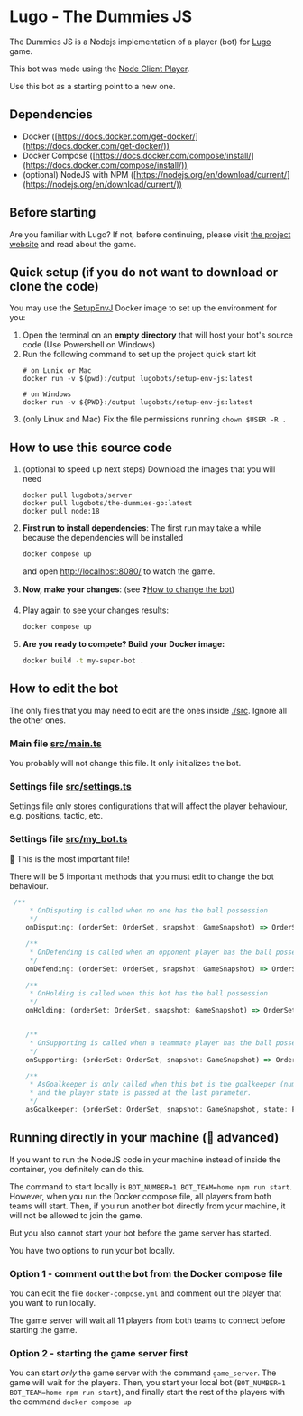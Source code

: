 # Lugo - The Dummies JS
 
The Dummies JS is a Nodejs implementation of a player (bot) for [Lugo](https://lugobots.dev) game.

This bot was made using the [Node Client Player](https://github.com/lugobots/lugo4node).

Use this bot as a starting point to a new one. 

## Dependencies

* Docker ([https://docs.docker.com/get-docker/](https://docs.docker.com/get-docker/))
* Docker Compose ([https://docs.docker.com/compose/install/](https://docs.docker.com/compose/install/))
* (optional) NodeJS with NPM ([https://nodejs.org/en/download/current/](https://nodejs.org/en/download/current/))

## Before starting

Are you familiar with Lugo? 
If not, before continuing, please visit [the project website](https://lugobots.dev) and read about the game.

## Quick setup (if you do not want to download or clone the code)

You may use the [SetupEnvJ](https://hub.docker.com/r/lugobots/setup-env-js) Docker image to set up the environment for you:

1. Open the terminal on an **empty directory** that will host your bot's source code (Use Powershell on Windows)
2. Run the following command to set up the project quick start kit
    ```shell
    # on Lunix or Mac
    docker run -v $(pwd):/output lugobots/setup-env-js:latest
    
    # on Windows
    docker run -v ${PWD}:/output lugobots/setup-env-js:latest 
    ```
3. (only Linux and Mac) Fix the file permissions running `chown $USER -R .`

## How to use this source code

1. (optional to speed up next steps) Download the images that you will need
   ```shell
   docker pull lugobots/server
   docker pull lugobots/the-dummies-go:latest
   docker pull node:18
   ```
2. **First run to install dependencies**: The first run may take a while because the dependencies will be installed

   ```sh 
   docker compose up
   ```
   and open [http://localhost:8080/](http://localhost:8080/) to watch the game.
4. **Now, make your changes**: (see :question:[How to change the bot](#how-to-edit-the-bot))
5. Play again to see your changes results: 

   ```sh 
   docker compose up
   ```
6. **Are you ready to compete? Build your Docker image:** 
    
    ```sh 
   docker build -t my-super-bot .
   ```
## How to edit the bot   

The only files that you may need to edit are the ones inside [./src](./src). Ignore all the other ones.

### Main file [src/main.ts](src/main.ts)

You probably will not change this file. It only initializes the bot.

### Settings file [src/settings.ts](./src/settings.ts)

Settings file only stores configurations that will affect the player behaviour, e.g. positions, tactic, etc.

### Settings file [src/my_bot.ts](./src/my_bot.ts)

:eyes: This is the most important file!

There will be 5 important methods that you must edit to change the bot behaviour.

```typescript
 /**
     * OnDisputing is called when no one has the ball possession
     */
    onDisputing: (orderSet: OrderSet, snapshot: GameSnapshot) => OrderSet | null

    /**
     * OnDefending is called when an opponent player has the ball possession
     */
    onDefending: (orderSet: OrderSet, snapshot: GameSnapshot) => OrderSet | null

    /**
     * OnHolding is called when this bot has the ball possession
     */
    onHolding: (orderSet: OrderSet, snapshot: GameSnapshot) => OrderSet | null


    /**
     * OnSupporting is called when a teammate player has the ball possession
     */
    onSupporting: (orderSet: OrderSet, snapshot: GameSnapshot) => OrderSet | null

    /**
     * AsGoalkeeper is only called when this bot is the goalkeeper (number 1). This method is called on every turn,
     * and the player state is passed at the last parameter.
     */
    asGoalkeeper: (orderSet: OrderSet, snapshot: GameSnapshot, state: PLAYER_STATE) => OrderSet | null

```


## Running directly in your machine (:ninja: advanced) 

If you want to run the NodeJS code in your machine instead of inside the container, you definitely can do this.

The command to start locally is `BOT_NUMBER=1 BOT_TEAM=home npm run start`. However, when you run the Docker compose 
file, all players from both teams will start. Then, if you run another bot directly from your machine, it will not
be allowed to join the game.

But you also cannot start your bot before the game server has started.

You have two options to run your bot locally.

### Option 1 - comment out the bot from the Docker compose file

You can edit the file `docker-compose.yml` and comment out the player that you want to run locally.

The game server will wait all 11 players from both teams to connect before starting the game.

### Option 2 - starting the game server first

You can start _only_ the game server with the command `game_server`. The game will wait for the players. Then, you
start your local bot (`BOT_NUMBER=1 BOT_TEAM=home npm run start`), and finally start the rest of the players with the
command `docker compose up`
